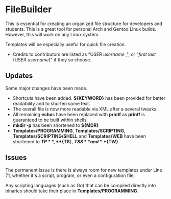 # FileBuilder

This is essential for creating an organized file structure for developers and students. This is a great tool for personal Arch and Gentoo Linux builds. However, this will work on any Linux system. 

Templates will be especially useful for quick file creation. 

* Credits to contributors are listed as "USER _username_ ,", or "_first last_ (USER _username_)" if they so choose. 

## Updates

Some major changes have been made. 

* Shortcuts have been added. **${KEYWORD}** has been provided for better readability and to shorten some text. 
* The overall file is now more readable via XML after a several tweaks. 
* All remaining **echo**s have been replaced with **printf** as **printf** is guaranteed to be built within shells.
* **mkdir -p** has been shortened to **${MDR}**
* **Templates/PROGRAMMING**, **Templates/SCRIPTING**, **Templates/SCRIPTING/SHELL** and **Templates/WEB** have been shortened to **${TP}**, **${TS**}, **${TSS}** and **${TW}**

## Issues

The permanent issue is there is always room for new templates under Line 71, whether it's a script, program, or even a configuration file. 

Any scripting languages (such as Go) that can be compiled directly into binaries should take their place in **Templates/PROGRAMMING**. 
